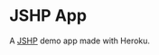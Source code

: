 # JSHP App
A [JSHP](https://github.com/AvirukBasak/JSHP) demo app made with Heroku.

<!--
### Opponent
Visit [PHP-App](https://github.com/AvirukBasak/PHP-App) to explore.

### Files of concern
- [index.php](https://github.com/AvirukBasak/PHP-App/blob/main/Public/index.php)
- [index.jshp.html](https://github.com/AvirukBasak/JSHP-App/blob/main/Public/index.jshp.html)
- [gclcm.html](https://github.com/AvirukBasak/JSHP-App/blob/main/Public/gclcm.html)


### Results
```
- PHP:     8.0.6
- NODE:    17.1.0
- Device:  Android with Termux
- Host:    localhost
- Browser: Chrome Android incognito
- 2nd and 3rd records are reloads

PHP:  /gclcm.html
JSHP: /gclcm.html

STATIC     PHP (ms)    JSHP (node-static) (ms)
  1          200               205
  2          153               132
  3          146               152

PHP:  /index.php
JSHP: /index.jshp.html

DYNAMIC    PHP (ms)    JSHP (ms)
  1          246         1160
  2          200         1060
  3          188         1010
```

### Conclusion
PHP just destroys JSHP in serving dynamic files.
-->
